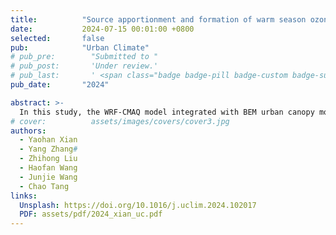 ```yaml
---
title:          "Source apportionment and formation of warm season ozone pollution in Chengdu based on CMAQ-ISAM"
date:           2024-07-15 00:01:00 +0800
selected:       false
pub:            "Urban Climate"
# pub_pre:        "Submitted to "
# pub_post:       'Under review.'
# pub_last:       ' <span class="badge badge-pill badge-custom badge-success">Spotlight</span>'
pub_date:       "2024"

abstract: >-
  In this study, the WRF-CMAQ model integrated with BEM urban canopy model was used to simulate the concentrations of Ozone ( O<sub>3</sub> ) and its precursors, NO<sub>x</sub>, and VOCs, in warm season of Chengdu, conduct source apportionment and formation analysis. The results show that the O<sub>3</sub> in Chengdu exhibits a west-high/east-low spatial pattern, attributable to nearly 40% contribution from boundary sources representing the transport role of the Sichuan Basin, regional sources from districts emitting high precursor concentrations, and increasing biogenic contributions from western areas due to rising BVOCs emissions during the warm season. NO<sub>x</sub> from traffic and VOCs from industrial sources, both prevalent in Chengdu's high urban density areas, chemically react to form O<sub>3</sub>, making these sectors primary contributors to O<sub>3</sub>. NO<sub>x</sub> photochemical reactions producing O<sub>3</sub> occur at 150 m–2500 m with peak generation rates of 10 μg/(m<sup>3</sup>·hr). Ground-level NO titration removal is most significant during heavy traffic (14:00–21:00), ranging from −70 to −200 μg/(m<sup>3</sup>·hr). O<sub>3</sub> is replenished through similar rates of daytime vertical diffusion and nighttime horizontal advection, correlating with urban density across regions. Controlling Chengdu's warm season O<sub>3</sub> requires focusing on long-distance external transport and regional precursor emission reductions, with strategies tailored to local urban characteristics.
# cover:          assets/images/covers/cover3.jpg
authors:
  - Yaohan Xian
  - Yang Zhang#
  - Zhihong Liu
  - Haofan Wang
  - Junjie Wang
  - Chao Tang
links:
  Unsplash: https://doi.org/10.1016/j.uclim.2024.102017
  PDF: assets/pdf/2024_xian_uc.pdf
---
```

